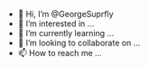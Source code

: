 - 👋 Hi, I’m @GeorgeSuprfly
- 👀 I’m interested in ...
- 🌱 I’m currently learning ...
- 💞️ I’m looking to collaborate on ...
- 📫 How to reach me ...

<!---
GeorgeSuprfly/GeorgeSuprfly is a ✨ special ✨ repository because its `README.md` (this file) appears on your GitHub profile.
You can click the Preview link to take a look at your changes.
--->
